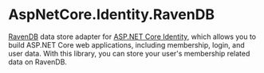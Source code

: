 # AspNetCore.Identity.RavenDB

[RavenDB](https://ravendb.net/) data store adapter for  [ASP.NET Core Identity](https://github.com/aspnet/Identity), which allows you to build ASP.NET Core web applications, including membership, login, and user data. With this library, you can store your user's membership related data on RavenDB.
